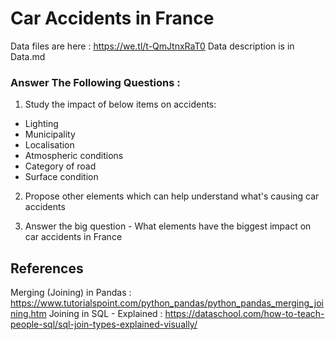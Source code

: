 # Car Accidents in France

Data files are here : https://we.tl/t-QmJtnxRaT0
Data description is in Data.md

### Answer The Following Questions :

1. Study the impact of below items on accidents:
 - Lighting
 - Municipality
 - Localisation
 - Atmospheric conditions
 - Category of road
 - Surface condition

2. Propose other elements which can help understand what's causing car accidents

3. Answer the big question - What elements have the biggest impact on car accidents in France


## References 

Merging (Joining) in Pandas : https://www.tutorialspoint.com/python_pandas/python_pandas_merging_joining.htm
Joining in SQL - Explained : https://dataschool.com/how-to-teach-people-sql/sql-join-types-explained-visually/

